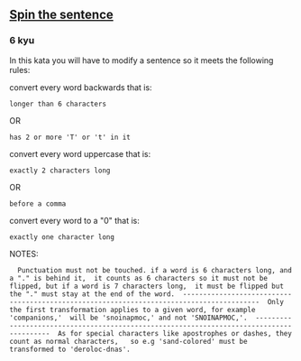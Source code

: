 <h2><a href=https://www.codewars.com/kata/5a3277005b2f00a11b0011c4/train/python target="_blank">Spin the sentence</a></h2><h3>6 kyu</h3><p>In this kata you will have to modify a sentence so it meets the following rules:</p><p>convert every word backwards that is:</p><pre><code>longer than 6 characters</code></pre><p>  OR</p><pre><code>has 2 or more 'T' or 't' in it</code></pre><p>convert every word uppercase that is:</p><pre><code>exactly 2 characters long</code></pre><p>  OR</p><pre><code>before a comma</code></pre><p>convert every word to a "0" that is:</p><pre><code>exactly one character long</code></pre><p> NOTES: </p><pre><code>  Punctuation must not be touched. if a word is 6 characters long, and a "." is behind it,  it counts as 6 characters so it must not be flipped, but if a word is 7 characters long,  it must be flipped but the "." must stay at the end of the word.  -----------------------------------------------------------------------------------------  Only the first transformation applies to a given word, for example 'companions,'  will be 'snoinapmoc,' and not 'SNOINAPMOC,'.  -----------------------------------------------------------------------------------------  As for special characters like apostrophes or dashes, they count as normal characters,   so e.g 'sand-colored' must be transformed to 'deroloc-dnas'.</code></pre>